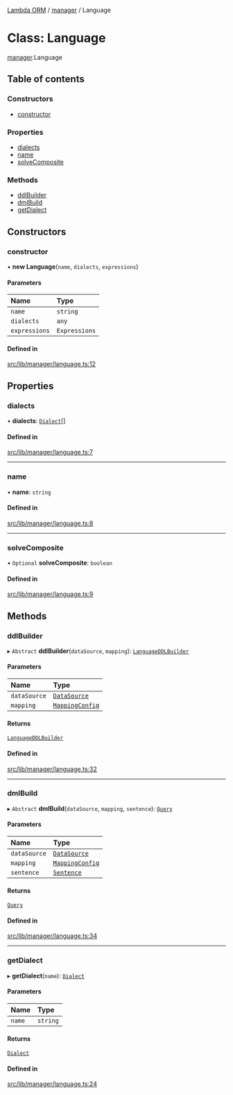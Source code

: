 [Lambda ORM](../README.md) / [manager](../modules/manager.md) / Language

# Class: Language

[manager](../modules/manager.md).Language

## Table of contents

### Constructors

- [constructor](manager.Language.md#constructor)

### Properties

- [dialects](manager.Language.md#dialects)
- [name](manager.Language.md#name)
- [solveComposite](manager.Language.md#solvecomposite)

### Methods

- [ddlBuilder](manager.Language.md#ddlbuilder)
- [dmlBuild](manager.Language.md#dmlbuild)
- [getDialect](manager.Language.md#getdialect)

## Constructors

### constructor

• **new Language**(`name`, `dialects`, `expressions`)

#### Parameters

| Name | Type |
| :------ | :------ |
| `name` | `string` |
| `dialects` | `any` |
| `expressions` | `Expressions` |

#### Defined in

[src/lib/manager/language.ts:12](https://github.com/FlavioLionelRita/lambdaorm/blob/baac5cd/src/lib/manager/language.ts#L12)

## Properties

### dialects

• **dialects**: [`Dialect`](manager.Dialect.md)[]

#### Defined in

[src/lib/manager/language.ts:7](https://github.com/FlavioLionelRita/lambdaorm/blob/baac5cd/src/lib/manager/language.ts#L7)

___

### name

• **name**: `string`

#### Defined in

[src/lib/manager/language.ts:8](https://github.com/FlavioLionelRita/lambdaorm/blob/baac5cd/src/lib/manager/language.ts#L8)

___

### solveComposite

• `Optional` **solveComposite**: `boolean`

#### Defined in

[src/lib/manager/language.ts:9](https://github.com/FlavioLionelRita/lambdaorm/blob/baac5cd/src/lib/manager/language.ts#L9)

## Methods

### ddlBuilder

▸ `Abstract` **ddlBuilder**(`dataSource`, `mapping`): [`LanguageDDLBuilder`](manager.LanguageDDLBuilder.md)

#### Parameters

| Name | Type |
| :------ | :------ |
| `dataSource` | [`DataSource`](../interfaces/model.DataSource.md) |
| `mapping` | [`MappingConfig`](manager.MappingConfig.md) |

#### Returns

[`LanguageDDLBuilder`](manager.LanguageDDLBuilder.md)

#### Defined in

[src/lib/manager/language.ts:32](https://github.com/FlavioLionelRita/lambdaorm/blob/baac5cd/src/lib/manager/language.ts#L32)

___

### dmlBuild

▸ `Abstract` **dmlBuild**(`dataSource`, `mapping`, `sentence`): [`Query`](model.Query.md)

#### Parameters

| Name | Type |
| :------ | :------ |
| `dataSource` | [`DataSource`](../interfaces/model.DataSource.md) |
| `mapping` | [`MappingConfig`](manager.MappingConfig.md) |
| `sentence` | [`Sentence`](model.Sentence.md) |

#### Returns

[`Query`](model.Query.md)

#### Defined in

[src/lib/manager/language.ts:34](https://github.com/FlavioLionelRita/lambdaorm/blob/baac5cd/src/lib/manager/language.ts#L34)

___

### getDialect

▸ **getDialect**(`name`): [`Dialect`](manager.Dialect.md)

#### Parameters

| Name | Type |
| :------ | :------ |
| `name` | `string` |

#### Returns

[`Dialect`](manager.Dialect.md)

#### Defined in

[src/lib/manager/language.ts:24](https://github.com/FlavioLionelRita/lambdaorm/blob/baac5cd/src/lib/manager/language.ts#L24)
